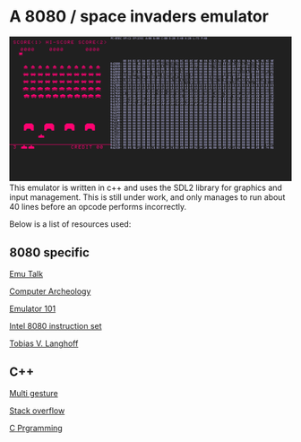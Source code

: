 # A 8080 / space invaders emulator
![Screenshot](https://github.com/watervapour/8080/blob/main/picture.png)
This emulator is written in c++ and uses the SDL2 library for graphics and input management. This is still under work, and only manages to run about 40 lines before an opcode performs incorrectly.

Below is a list of resources used:
## 8080 specific
[Emu Talk](https://www.emutalk.net/threads/space-invaders.38177/)

[Computer Archeology](http://computerarcheology.com/Arcade/SpaceInvaders/Code.html)

[Emulator 101](http://emulator101.com/)

[Intel 8080 instruction set](https://www.pastraiser.com/cpu/i8080/i8080_opcodes.html)

[Tobias V. Langhoff](https://tobiasvl.github.io/blog/space-invaders/)

## C++
[Multi gesture](https://multigesture.net/wp-content/uploads/mirror/zenogais/FunctionPointers.htm)

[Stack overflow](https://stackoverflow.com/questions/19917992/creating-jump-table-of-function-pointers-in-c)

[C Prgramming](https://www.cprogramming.com/tutorial/function-pointers.html)
